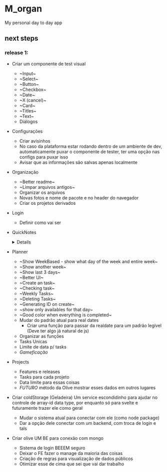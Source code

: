 # M_organ
My personal day to day app

## next steps

### release 1:
- Criar um componente de test visual
    - ~Input~
    - ~Select~
    - ~Button~
    - ~Checkbox~
    - ~Date~
    - ~X (cancel)~
    - ~Card~
    - ~Titles~
    - ~Text~
    - Diálogos


- Configurações
    - Criar avisinhos
    - No caso da plataforma estar rodando dentro de um ambiente de dev, automaticamente puxar o componente de tester, ter uma opção nas configs para puxar isso
    - Avisar que as informações são salvas apenas localmente


- Organização
    - ~Better readme~
    - ~Limpar arquivos antigos~
    - Organizar os arquivos
    - Novas fotos e nome de pacote e no header do navegador
    - Criar os projetos derivados

- Login
    - Definir como vai ser

- QuickNotes
    <details>
    - ~Object Reading Navbar~
    - ~Changing selected~
    - ~Replicating change in main screen~
    - ~Different notes~
    - ~Organization~

    - ~Salvar o HTML atual~
    - ~Get caret position every change~
    - ~Organização~
    - ~Loop por cada elemento~
    - ~Marcar a posição atual do caret~

    - ~Passar de html para texto simples, guardar isso~
    - ~Jogar as classes CSS~
    - ~Limpar as classes que não existem mais~
    - ~Change caret position to the marked~
    - ~Executar on start~
    - ~Não deixar sub repetir~
    - ~Só executar a função na linha atual~
    - ~Quando deleta o botão de adicionar some~
    - ~Postar as informações só a cada x segundos~
    - ~Criar novos folders e textos~
    
    - Mudar de p para uma tag de buttão-text
    - Resolver os bugs quando é passado de html para md
    - UX/UI
    - Salvar a última data de modificação
    - Separar o quando o elemento é um sub repetido
    </details>


- Planner
    - ~Show WeekBased - show what day of the week and entire week~
    - ~Show another week~
    - ~Show last 3 days~
    - ~Better UI~
    - ~Create an task~
    - ~Checking task~
    - ~Weekly Tasks~
    - ~Deleting Tasks~
    - ~Generating ID on create~
    - ~show only availables for that day~
    - ~Good color when everything is completed~
    - Mudar do padrão atual para real dates
        - Criar uma função para passar da realdate para um padrão legível (Deve ter algo já natural de js)
    - Organizar as funções
    - Tasks Unicas
    - Limite de data p/ tasks
    - *Gameficação*

- Projects
    - Features e releases
    - Tasks para cada projeto
    - Data limite para essas coisas
    - *FUTURO* método da Olive mostrar esses dados em outros lugares
    
- Criar coldStorage (Geladeira)
    Um service escondidinho para ajudar no controle de array-id data type, por enquanto só para svelte e futuramente trazer ele como geral
    - Mudar o sistema atual para conectar com ele (como node package)
    - Dar a opção dele conectar com um backend, com troca de login e tals

- Criar olive
    UM BE para conexão com mongo
    - Sistema de login BEEEM seguro
    - Deixar o FE fazer o manage da maioria das coisas
    - Criação de regras para visualização de dados públicos
    - Otimizar esse de cima que sei que vai dar trabalho